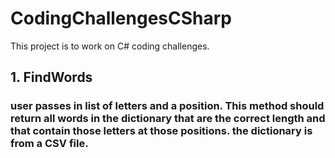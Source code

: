 # CodingChallengesCSharp

This project is to work on C# coding challenges.

 ## 1. FindWords 
###	user passes in list of letters and a position. This method should return all words in the dictionary that are the correct length and that contain those letters at those positions. the dictionary is from a CSV file.
   
